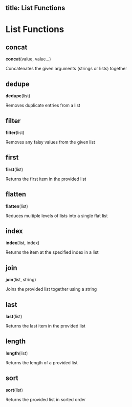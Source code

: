 title: List Functions
---

# List Functions

## concat

**concat**(value, value...)

Concatenates the given arguments (strings or lists) together

## dedupe

**dedupe**(list)

Removes duplicate entries from a list

## filter

**filter**(list)

Removes any falsy values from the given list

## first

**first**(list)

Returns the first item in the provided list

## flatten

**flatten**(list)

Reduces multiple levels of lists into a single flat list

## index

**index**(list, index)

Returns the item at the specified index in a list

## join

**join**(list, string)

Joins the provided list together using a string

## last

**last**(list)

Returns the last item in the provided list

## length

**length**(list)

Returns the length of a provided list

## sort

**sort**(list)

Returns the provided list in sorted order

